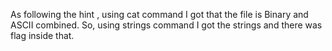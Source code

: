 As following the hint , using cat command I got that the file is Binary and ASCII combined. So, using strings command I got the strings and there was flag inside that.
